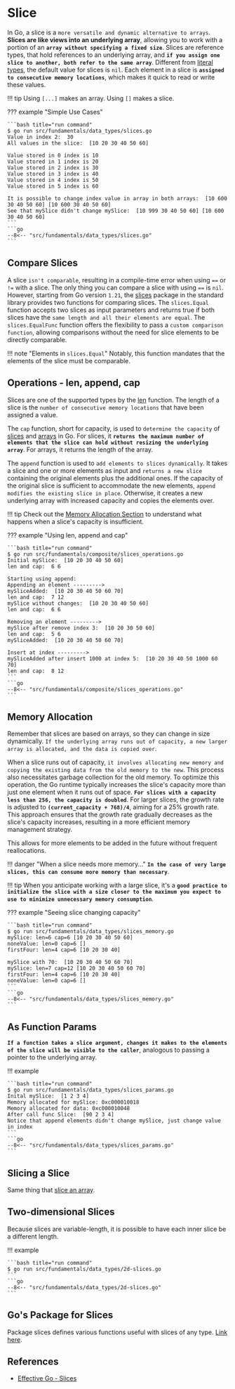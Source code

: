 # Slice

In Go, a slice is a `more versatile and dynamic alternative to arrays`. **Slices are like views into an underlying array**, allowing you to work with a portion of an **`array without specifying a fixed size`**. Slices are reference types, that hold references to an underlying array, and **`if you assign one slice to another, both refer to the same array`**. Different from [literal types](../literals.md#literals), the default value for slices is `nil`. Each element in a slice is **`assigned to consecutive memory locations`**, which makes it quick to read or write these values.

!!! tip
    Using `[...]` makes an array. Using `[]` makes a slice.

??? example "Simple Use Cases"

    ```bash title="run command"
    $ go run src/fundamentals/data_types/slices.go
    Value in index 2:  30
    All values in the slice:  [10 20 30 40 50 60]

    Value stored in 0 index is 10
    Value stored in 1 index is 20
    Value stored in 2 index is 30
    Value stored in 3 index is 40
    Value stored in 4 index is 50
    Value stored in 5 index is 60

    It is possible to change index value in array in both arrays:  [10 600 30 40 50 60] [10 600 30 40 50 60]
    See that mySlice didn't change mySlice:  [10 999 30 40 50 60] [10 600 30 40 50 60]
    ```
    ```go
    --8<-- "src/fundamentals/data_types/slices.go"
    ```

## Compare Slices

A slice `isn't comparable`, resulting in a compile-time error when using `==` or `!=` with a slice. The only thing you can compare a slice with using `==` is `nil`. However, starting from Go version `1.21`, the [slices](#gos-package-for-slices) package in the standard library provides two functions for comparing slices. The `slices.Equal` function accepts two slices as input parameters and returns true if both slices have the `same length and all their elements are equal`. The `slices.EqualFunc` function offers the flexibility to pass a `custom comparison function`, allowing comparisons without the need for slice elements to be directly comparable.

!!! note "Elements in `slices.Equal`"
    Notably, this function mandates that the elements of the slice must be comparable.

## Operations - len, append, cap

Slices are one of the supported types by the [len](../built_in/functions.md#len) function. The length of a slice is the `number of consecutive memory locations` that have been assigned a value.

The `cap` function, short for capacity, is used to `determine the capacity` of [slices](../composite/slice.md#slice) and [arrays](../composite/array.md#array) in Go. For slices, it **`returns the maximum number of elements that the slice can hold without resizing the underlying array`**. For arrays, it returns the length of the array.

The `append` function is used to `add elements to slices dynamically`. It takes a slice and one or more elements as input and `returns a new slice` containing the original elements plus the additional ones. If the capacity of the original slice is sufficient to accommodate the new elements, `append modifies the existing slice in place`. Otherwise, it creates a new underlying array with increased capacity and copies the elements over.

!!! tip
    Check out the [Memory Allocation Section](#memory-allocation) to understand what happens when a slice's capacity is insufficient.

??? example "Using len, append and cap"

    ```bash title="run command"
    $ go run src/fundamentals/composite/slices_operations.go
    Initial mySlice:  [10 20 30 40 50 60]
    len and cap:  6 6

    Starting using append:
    Appending an element --------->
    mySliceAdded:  [10 20 30 40 50 60 70]
    len and cap:  7 12
    mySlice without changes:  [10 20 30 40 50 60]
    len and cap:  6 6

    Removing an element --------->
    mySlice after remove index 3:  [10 20 30 50 60]
    len and cap:  5 6
    mySliceAdded:  [10 20 30 40 50 60 70]

    Insert at index --------->
    mySliceAdded after insert 1000 at index 5:  [10 20 30 40 50 1000 60 70]
    len and cap:  8 12
    ```
    ```go
    --8<-- "src/fundamentals/composite/slices_operations.go"
    ```

## Memory Allocation

Remember that slices are based on arrays, so they can change in size dynamically. `If the underlying array runs out of capacity, a new larger array is allocated, and the data is copied over`.

When a slice runs out of capacity, `it involves allocating new memory and copying the existing data from the old memory to the new`. This process also necessitates garbage collection for the old memory. To optimize this operation, the Go runtime typically increases the slice's capacity more than just one element when it runs out of space. **`For slices with a capacity less than 256, the capacity is doubled`**. For larger slices, the growth rate is adjusted to **`(current_capacity + 768)/4`**, aiming for a 25% growth rate. This approach ensures that the growth rate gradually decreases as the slice's capacity increases, resulting in a more efficient memory management strategy.

This allows for more elements to be added in the future without frequent reallocations.

!!! danger "When a slice needs more memory..."
    **`In the case of very large slices, this can consume more memory than necessary`**.

!!! tip
    When you anticipate working with a large slice, it's a **`good practice to initialize the slice with a size closer to the maximum you expect to use to minimize unnecessary memory consumption`**.

??? example "Seeing slice changing capacity"

    ```bash title="run command"
    $ go run src/fundamentals/data_types/slices_memory.go
    mySlice: len=6 cap=6 [10 20 30 40 50 60]
    noneValue: len=0 cap=6 []
    firstFour: len=4 cap=6 [10 20 30 40]

    mySlice with 70:  [10 20 30 40 50 60 70]
    mySlice: len=7 cap=12 [10 20 30 40 50 60 70]
    firstFour: len=4 cap=6 [10 20 30 40]
    noneValue: len=0 cap=6 []
    ```
    ```go
    --8<-- "src/fundamentals/data_types/slices_memory.go"
    ```

## As Function Params

**`If a function takes a slice argument, changes it makes to the elements of the slice will be visible to the caller`**, analogous to passing a pointer to the underlying array.

!!! example

    ```bash title="run command"
    $ go run src/fundamentals/data_types/slices_params.go
    Inital mySlice:  [1 2 3 4]
    Memory allocated for mySlice: 0xc000010018
    Memory allocated for data: 0xc000010048
    After call func Slice:  [90 2 3 4]
    Notice that append elements didn't change mySlice, just change value in index
    ```
    ```go
    --8<-- "src/fundamentals/data_types/slices_params.go"
    ```

## Slicing a Slice

Same thing that [slice an array](array.md#slicing-an-array).

## Two-dimensional Slices

Because slices are variable-length, it is possible to have each inner slice be a different length.

!!! example

    ```bash title="run command"
    $ go run src/fundamentals/data_types/2d-slices.go
    ```
    ```go
    --8<-- "src/fundamentals/data_types/2d-slices.go"
    ```

## Go's Package for Slices

Package slices defines various functions useful with slices of any type. [Link here](https://pkg.go.dev/slices).

## References

- [Effective Go - Slices](https://go.dev/doc/effective_go#slices)

